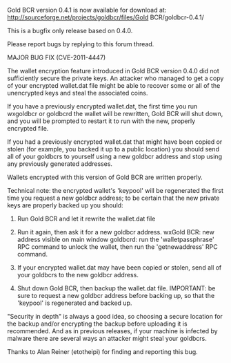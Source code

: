 Gold BCR version 0.4.1 is now available for download at:
http://sourceforge.net/projects/goldbcr/files/Gold BCR/goldbcr-0.4.1/

This is a bugfix only release based on 0.4.0.

Please report bugs by replying to this forum thread.

MAJOR BUG FIX  (CVE-2011-4447)

The wallet encryption feature introduced in Gold BCR version 0.4.0 did not sufficiently secure the private keys. An attacker who
managed to get a copy of your encrypted wallet.dat file might be able to recover some or all of the unencrypted keys and steal the
associated coins.

If you have a previously encrypted wallet.dat, the first time you run wxgoldbcr or goldbcrd the wallet will be rewritten, Gold BCR will
shut down, and you will be prompted to restart it to run with the new, properly encrypted file.

If you had a previously encrypted wallet.dat that might have been copied or stolen (for example, you backed it up to a public
location) you should send all of your goldbcrs to yourself using a new goldbcr address and stop using any previously generated addresses.

Wallets encrypted with this version of Gold BCR are written properly.

Technical note: the encrypted wallet's 'keypool' will be regenerated the first time you request a new goldbcr address; to be certain that the
new private keys are properly backed up you should:

1. Run Gold BCR and let it rewrite the wallet.dat file

2. Run it again, then ask it for a new goldbcr address.
wxGold BCR: new address visible on main window
goldbcrd: run the 'walletpassphrase' RPC command to unlock the wallet,  then run the 'getnewaddress' RPC command.

3. If your encrypted wallet.dat may have been copied or stolen, send all of your goldbcrs to the new goldbcr address.

4. Shut down Gold BCR, then backup the wallet.dat file.
IMPORTANT: be sure to request a new goldbcr address before backing up, so that the 'keypool' is regenerated and backed up.

"Security in depth" is always a good idea, so choosing a secure location for the backup and/or encrypting the backup before uploading it is recommended. And as in previous releases, if your machine is infected by malware there are several ways an attacker might steal your goldbcrs.

Thanks to Alan Reiner (etotheipi) for finding and reporting this bug.
